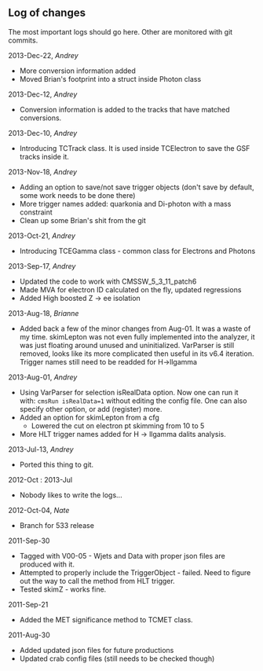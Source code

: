  Log of changes 
---------------
The most important logs should go here. Other are monitored with git commits.

2013-Dec-22,  _Andrey_
 * More conversion information added
 * Moved Brian's footprint into a struct inside Photon class  

2013-Dec-12,  _Andrey_
 * Conversion information is added to the tracks that have matched conversions.

2013-Dec-10,  _Andrey_
 * Introducing TCTrack class. It is used inside TCElectron to save the GSF tracks inside it. 

2013-Nov-18,  _Andrey_
 * Adding an option to save/not save trigger objects (don't save by default, some work needs to be done there)
 * More trigger names added: quarkonia and Di-photon with a mass constraint
 * Clean up some Brian's shit from the git

2013-Oct-21,  _Andrey_
 * Introducing TCEGamma class - common class for Electrons and Photons

2013-Sep-17,  _Andrey_
 * Updated the code to work with CMSSW_5_3_11_patch6
 * Made MVA for electron ID calculated on the fly, updated regressions
 * Added High boosted Z -> ee isolation
  
2013-Aug-18, _Brianne_
 * Added back a few of the minor changes from Aug-01.  It was a waste of my time.  skimLepton was not even fully implemented into the analyzer,
 it was just floating around unused and uninitialized.  VarParser is still removed, looks like its more complicated then useful in
 its v6.4 iteration.  Trigger names still need to be readded for H->llgamma
 

2013-Aug-01, _Andrey_
 * Using VarParser for selection isRealData option. Now one can run it with: ```cmsRun isRealData=1```
without editing the config file. One can also specify other option, or add (register) more.
 * Added an option for skimLepton from a cfg
   * Lowered the cut on electron pt skimming from 10 to 5
 * More HLT trigger names added for H -> llgamma dalits analysis.

2013-Jul-13, _Andrey_
 * Ported this thing to git.

2012-Oct :  2013-Jul
 * Nobody likes to write the logs...

2012-Oct-04, _Nate_
 * Branch for 533 release

2011-Sep-30
 * Tagged with V00-05 - Wjets and Data with proper json files are produced with it.
 * Attempted to properly include the TriggerObject - failed. Need to figure out the way to call the method from HLT trigger.
 * Tested skimZ - works fine. 

2011-Sep-21
 * Added the MET significance method to TCMET class. 

2011-Aug-30
 * Added updated json files for future productions
 * Updated crab config files (still needs to be checked though)
  
  

